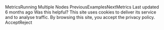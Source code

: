 MetricsRunning Multiple Nodes
PreviousExamplesNextMetrics
Last updated 6 months ago
Was this helpful?
This site uses cookies to deliver its service and to analyse traffic. By browsing this site, you accept the privacy policy.
AcceptReject

